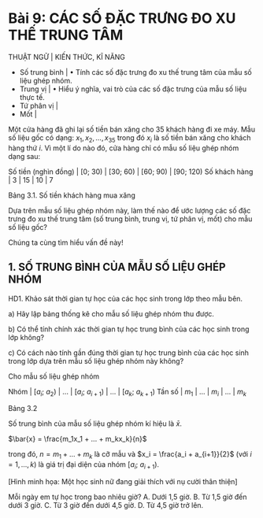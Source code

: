 # Bài 9: CÁC SỐ ĐẶC TRƯNG ĐO XU THẾ TRUNG TÂM

THUẬT NGỮ | KIẾN THỨC, KĨ NĂNG
- Số trung bình | • Tính các số đặc trưng đo xu thế trung tâm của mẫu số liệu ghép nhóm.
- Trung vị | • Hiểu ý nghĩa, vai trò của các số đặc trưng của mẫu số liệu thực tế.
- Tứ phân vị |
- Mốt |

Một cửa hàng đã ghi lại số tiền bán xăng cho 35 khách hàng đi xe máy. Mẫu số liệu gốc có dạng: $x_1, x_2,..., x_{35}$ trong đó $x_i$ là số tiền bán xăng cho khách hàng thứ $i$. Vì một lí do nào đó, cửa hàng chỉ có mẫu số liệu ghép nhóm dạng sau:

Số tiền (nghìn đồng) | [0; 30) | [30; 60) | [60; 90) | [90; 120)
Số khách hàng | 3 | 15 | 10 | 7

Bảng 3.1. Số tiền khách hàng mua xăng

Dựa trên mẫu số liệu ghép nhóm này, làm thế nào để ước lượng các số đặc trưng đo xu thế trung tâm (số trung bình, trung vị, tứ phân vị, mốt) cho mẫu số liệu gốc?

Chúng ta cùng tìm hiểu vấn đề này!

## 1. SỐ TRUNG BÌNH CỦA MẪU SỐ LIỆU GHÉP NHÓM

HD1. Khảo sát thời gian tự học của các học sinh trong lớp theo mẫu bên.

a) Hãy lập bảng thống kê cho mẫu số liệu ghép nhóm thu được.

b) Có thể tính chính xác thời gian tự học trung bình của các học sinh trong lớp không?

c) Có cách nào tính gần đúng thời gian tự học trung bình của các học sinh trong lớp dựa trên mẫu số liệu ghép nhóm này không?

Cho mẫu số liệu ghép nhóm

Nhóm | [$a_i$; $a_2$) | ... | [$a_i$; $a_{i+1}$) | ... | [$a_k$; $a_{k+1}$)
Tần số | $m_1$ | ... | $m_i$ | ... | $m_k$

Bảng 3.2

Số trung bình của mẫu số liệu ghép nhóm kí hiệu là $\bar{x}$.

$\bar{x} = \frac{m_1x_1 + ... + m_kx_k}{n}$

trong đó, $n = m_1 + ... + m_k$ là cỡ mẫu và $x_i = \frac{a_i + a_{i+1}}{2}$
(với $i = 1, ..., k$) là giá trị đại diện của nhóm [$a_i$; $a_{i+1}$).

[Hình minh họa: Một học sinh nữ đang giải thích với nụ cười thân thiện]

Mỗi ngày em tự học trong bao nhiêu giờ?
A. Dưới 1,5 giờ.
B. Từ 1,5 giờ đến dưới 3 giờ.
C. Từ 3 giờ đến dưới 4,5 giờ.
D. Từ 4,5 giờ trở lên.